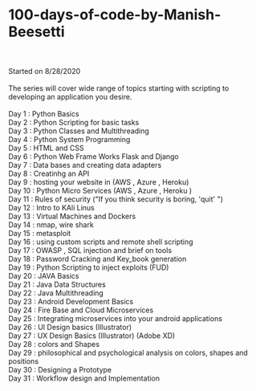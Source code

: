 # 100-days-of-code-by-Manish-Beesetti</br></br>

Started on 8/28/2020</br></br>The series will cover wide range of topics starting with scripting to developing an application you desire. </br></br>Day 1   : Python Basics</br>Day 2   : Python Scripting for basic tasks</br>Day 3   : Python Classes and Multithreading </br>Day 4   : Python System Programming</br>Day 5   : HTML and CSS </br>Day 6   : Python Web Frame Works Flask and Django</br>Day 7   : Data bases and creating data adapters</br>Day 8   : Creatinhg an API </br>Day 9   : hosting your website in (AWS , Azure , Heroku)</br>Day 10   : Python Micro Services (AWS , Azure , Heroku )</br>Day 11  : Rules of security ("If you think security is boring, \'quit\' ")</br>Day 12  : Intro to KAli Linus </br>Day 13  : Virtual Machines and Dockers</br>Day 14  : nmap, wire shark</br>Day 15  : metasploit </br>Day 16  : using custom scripts and remote shell scripting </br>Day 17  : OWASP , SQL injection and brief on tools</br>Day 18  : Password Cracking and Key_book generation</br>Day 19  : Python Scripting to inject exploits (FUD)</br>Day 20  : JAVA Basics </br>Day 21  : Java Data Structures </br>Day 22  : Java Multithreading </br>Day 23  : Android Development Basics </br>Day 24  : Fire Base and Cloud Microservices </br>Day 25  : Integrating microservices into your android applications </br>Day 26  : UI Design basics (Illustrator)</br>Day 27  : UX Design Basics (Illustrator) (Adobe XD)</br>Day 28  : colors and Shapes </br>Day 29  : philosophical and psychological analysis on colors, shapes and positions </br>Day 30  : Designing a Prototype</br>Day 31  : Workflow design and Implementation</br>
